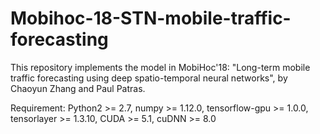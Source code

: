 # Mobihoc-18-STN-mobile-traffic-forecasting
This repository implements the model in MobiHoc'18: "Long-term mobile traffic forecasting using deep spatio-temporal neural networks", by Chaoyun Zhang and Paul Patras.

Requirement: Python2 >= 2.7, numpy >= 1.12.0, tensorflow-gpu >= 1.0.0, tensorlayer >= 1.3.10, CUDA >= 5.1, cuDNN >= 8.0
